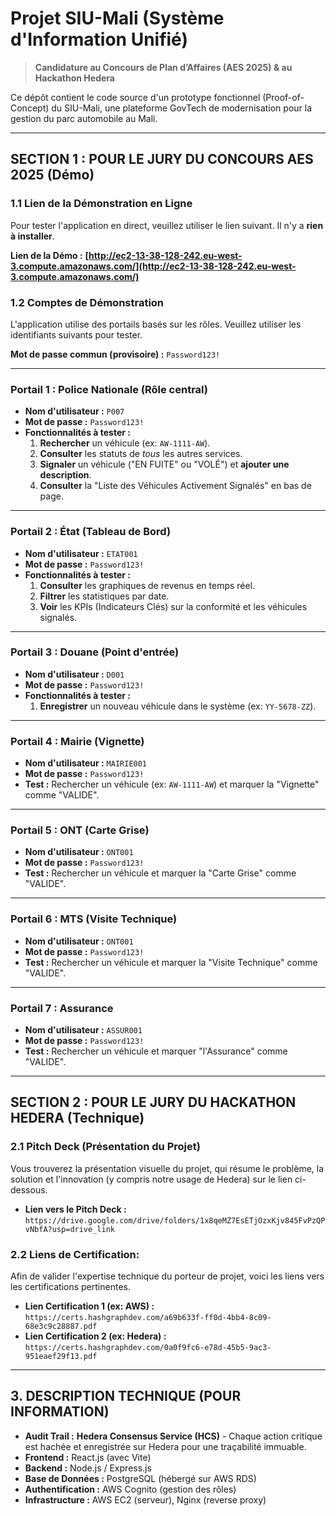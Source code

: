 # Projet SIU-Mali (Système d'Information Unifié)

> **Candidature au Concours de Plan d’Affaires (AES 2025) & au Hackathon Hedera**

Ce dépôt contient le code source d'un prototype fonctionnel (Proof-of-Concept) du SIU-Mali, une plateforme GovTech de modernisation pour la gestion du parc automobile au Mali.

---

## SECTION 1 : POUR LE JURY DU CONCOURS AES 2025 (Démo)

### 1.1 Lien de la Démonstration en Ligne

Pour tester l'application en direct, veuillez utiliser le lien suivant. Il n'y a **rien à installer**.

**Lien de la Démo :** **[http://ec2-13-38-128-242.eu-west-3.compute.amazonaws.com/](http://ec2-13-38-128-242.eu-west-3.compute.amazonaws.com/)**

### 1.2 Comptes de Démonstration

L'application utilise des portails basés sur les rôles. Veuillez utiliser les identifiants suivants pour tester.

**Mot de passe commun (provisoire) :** `Password123!`

---

### Portail 1 : Police Nationale (Rôle central)
* **Nom d'utilisateur :** `P007`
* **Mot de passe :** `Password123!`
* **Fonctionnalités à tester :**
    1.  **Rechercher** un véhicule (ex: `AW-1111-AW`).
    2.  **Consulter** les statuts de *tous* les autres services.
    3.  **Signaler** un véhicule ("EN FUITE" ou "VOLÉ") et **ajouter une description**.
    4.  **Consulter** la "Liste des Véhicules Activement Signalés" en bas de page.

---

### Portail 2 : État (Tableau de Bord)
* **Nom d'utilisateur :** `ETAT001`
* **Mot de passe :** `Password123!`
* **Fonctionnalités à tester :**
    1.  **Consulter** les graphiques de revenus en temps réel.
    2.  **Filtrer** les statistiques par date.
    3.  **Voir** les KPIs (Indicateurs Clés) sur la conformité et les véhicules signalés.

---

### Portail 3 : Douane (Point d'entrée)
* **Nom d'utilisateur :** `D001`
* **Mot de passe :** `Password123!`
* **Fonctionnalités à tester :**
    1.  **Enregistrer** un nouveau véhicule dans le système (ex: `YY-5678-ZZ`).

---

### Portail 4 : Mairie (Vignette)
* **Nom d'utilisateur :** `MAIRIE001`
* **Mot de passe :** `Password123!`
* **Test :** Rechercher un véhicule (ex: `AW-1111-AW`) et marquer la "Vignette" comme "VALIDE".

---

### Portail 5 : ONT (Carte Grise)
* **Nom d'utilisateur :** `ONT001`
* **Mot de passe :** `Password123!`
* **Test :** Rechercher un véhicule et marquer la "Carte Grise" comme "VALIDE".

---

### Portail 6 : MTS (Visite Technique)
* **Nom d'utilisateur :** `ONT001`
* **Mot de passe :** `Password123!`
* **Test :** Rechercher un véhicule et marquer la "Visite Technique" comme "VALIDE".

---

### Portail 7 : Assurance
* **Nom d'utilisateur :** `ASSUR001`
* **Mot de passe :** `Password123!`
* **Test :** Rechercher un véhicule et marquer "l'Assurance" comme "VALIDE".

---

## SECTION 2 : POUR LE JURY DU HACKATHON HEDERA (Technique)

### 2.1 Pitch Deck (Présentation du Projet)

Vous trouverez la présentation visuelle du projet, qui résume le problème, la solution et l'innovation (y compris notre usage de Hedera) sur le lien ci-dessous.

* **Lien vers le Pitch Deck :** `https://drive.google.com/drive/folders/1x8qeMZ7EsETjOzxKjv845FvPzQPvNbfA?usp=drive_link`

### 2.2 Liens de Certification:

Afin de valider l'expertise technique du porteur de projet, voici les liens vers les certifications pertinentes.

* **Lien Certification 1 (ex: AWS) :** `https://certs.hashgraphdev.com/a69b633f-ff0d-4bb4-8c09-68e3c9c28887.pdf`
* **Lien Certification 2 (ex: Hedera) :** `https://certs.hashgraphdev.com/0a0f9fc6-e78d-45b5-9ac3-951eaef29f13.pdf`


---

## 3. DESCRIPTION TECHNIQUE (POUR INFORMATION)

* **Audit Trail :** **Hedera Consensus Service (HCS)** - Chaque action critique est hachée et enregistrée sur Hedera pour une traçabilité immuable.
* **Frontend :** React.js (avec Vite)
* **Backend :** Node.js / Express.js
* **Base de Données :** PostgreSQL (hébergé sur AWS RDS)
* **Authentification :** AWS Cognito (gestion des rôles)
* **Infrastructure :** AWS EC2 (serveur), Nginx (reverse proxy)